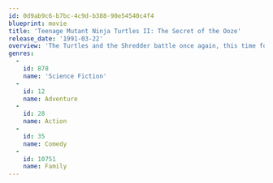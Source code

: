```yaml
---
id: 0d9ab9c6-b7bc-4c9d-b388-90e54540c4f4
blueprint: movie
title: 'Teenage Mutant Ninja Turtles II: The Secret of the Ooze'
release_date: '1991-03-22'
overview: 'The Turtles and the Shredder battle once again, this time for the last cannister of the ooze that created the Turtles, which Shredder wants to create an army of new mutants.'
genres:
  -
    id: 878
    name: 'Science Fiction'
  -
    id: 12
    name: Adventure
  -
    id: 28
    name: Action
  -
    id: 35
    name: Comedy
  -
    id: 10751
    name: Family
---
```


